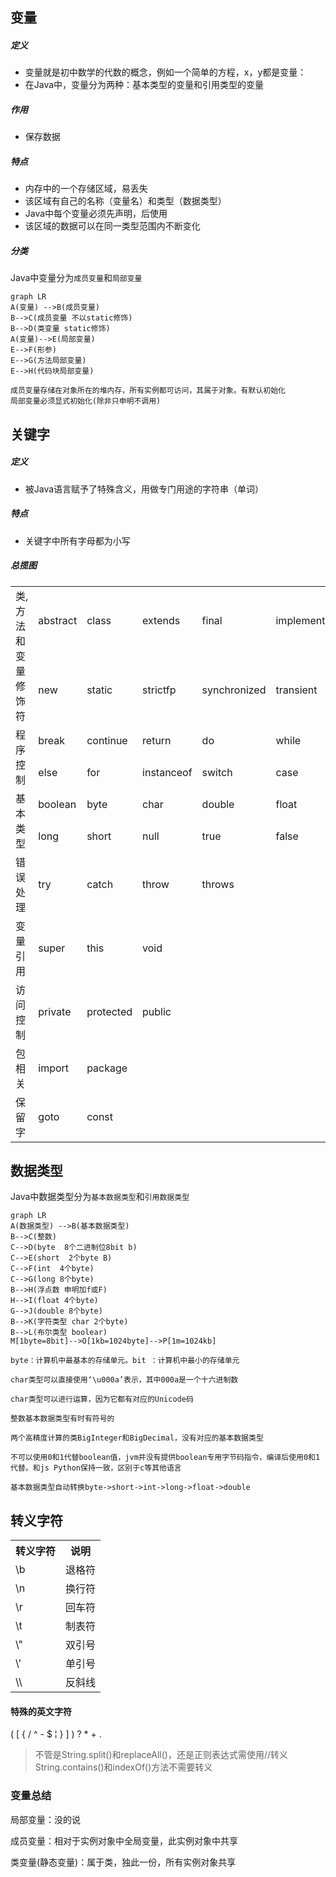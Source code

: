 ## 变量

##### 定义
- 变量就是初中数学的代数的概念，例如一个简单的方程，x，y都是变量：
- 在Java中，变量分为两种：基本类型的变量和引用类型的变量

##### 作用

- 保存数据

##### 特点
- 内存中的一个存储区域，易丢失
- 该区域有自己的名称（变量名）和类型（数据类型）
- Java中每个变量必须先声明，后使用
- 该区域的数据可以在同一类型范围内不断变化

##### 分类
Java中变量分为<code>成员变量</code>和<code>局部变量</code>

```mermaid
graph LR
A(变量) -->B(成员变量)
B-->C(成员变量 不以static修饰)
B-->D(类变量 static修饰)
A(变量)-->E(局部变量)
E-->F(形参)
E-->G(方法局部变量)
E-->H(代码块局部变量)
```
    成员变量存储在对象所在的堆内存，所有实例都可访问，其属于对象。有默认初始化
    局部变量必须显式初始化(除非只申明不调用)


## 关键字
##### 定义
- 被Java语言赋予了特殊含义，用做专门用途的字符串（单词）

##### 特点
- 关键字中所有字母都为小写

##### 总揽图

<table>
<tr>
    <td rowspan="2"> 类,方法和变量修饰符<br/>
    <td>abstract</td>
    <td>class</td>
    <td>extends</td>
    <td>final</td>
    <td>implements</td>
    <td>interface</td>
    <td>native</td>
</tr>
<tr>
    <td>new</td>
    <td>static</td>
    <td>strictfp</td>
    <td>synchronized</td>
    <td>transient</td>
    <td>volatile</td>
</tr>
<tr>
    <td rowspan="2"> 程序控制</td>
    <td>break</td>
    <td>continue</td>
    <td>return</td>
    <td>do</td>
    <td>while</td>
    <td>if</td>
</tr>
<tr>
    <td>else</td>
    <td>for</td>
    <td>instanceof</td>
    <td>switch</td>
    <td>case</td>
    <td>default</td>
</tr>
<tr>
    <td rowspan="2">基本类型</td>
    <td>boolean</td>
    <td>byte</td>
    <td>char</td>
    <td>double</td>
    <td>float</td>
    <td>int</td>
</tr>
<tr>
    <td>long</td>
    <td>short</td>
    <td>null</td>
    <td>true</td>
    <td>false</td>
</tr>
<tr>
    <td rowspan="1">错误处理</td>
    <td>try</td>
    <td>catch</td>
    <td>throw</td>
    <td>throws</td>
</tr>
<tr>
    <td rowspan="1">变量引用</td>
    <td>super</td>
    <td>this</td>
    <td>void</td>
</tr>
<tr>
    <td rowspan="1"> 访问控制<br/>
    <td>private</td>
    <td>protected</td>
    <td>public</td>
</tr>
<tr>
    <td rowspan="1">包相关</td>
    <td>import</td>
    <td>package</td>
</tr>
<tr>
    <td rowspan="1">保留字</td>
    <td>goto</td>
    <td>const</td>
</tr>
</table>

## 数据类型
Java中数据类型分为<code>基本数据类型</code>和<code>引用数据类型</code>


```mermaid
graph LR
A(数据类型) -->B(基本数据类型)
B-->C(整数)
C-->D(byte  8个二进制位8bit b)
C-->E(short  2个byte B)
C-->F(int  4个byte)
C-->G(long 8个byte)
B-->H(浮点数 申明加f或F)
H-->I(float 4个byte)
G-->J(double 8个byte)
B-->K(字符类型 char 2个byte)
B-->L(布尔类型 boolear)
M[1byte=8bit]-->O[1kb=1024byte]-->P[1m=1024kb]
```
    byte：计算机中最基本的存储单元。bit ：计算机中最小的存储单元

    char类型可以直接使用‘\u000a’表示，其中000a是一个十六进制数

    char类型可以进行运算，因为它都有对应的Unicode码

    整数基本数据类型有时有符号的

    两个高精度计算的类BigInteger和BigDecimal，没有对应的基本数据类型

    不可以使用0和1代替boolean值，jvm并没有提供boolean专用字节码指令，编译后使用0和1代替。和js Python保持一致，区别于c等其他语言

    基本数据类型自动转换byte->short->int->long->float->double
## 转义字符

<table>
  <tr>
    <th>转义字符</th>
    <th>说明</th>
  </tr>
  <tr>
    <td>\b</td>
    <td>退格符</td>
  </tr>
  <tr>
    <td>\n</td>
    <td>换行符</td>
  </tr>
  <tr>
    <td>\r</td>
    <td>回车符</td>
  </tr>
  <tr>
    <td>\t</td>
    <td>制表符</td>
  </tr>
  <tr>
    <td>\"</td>
    <td>双引号</td>
  </tr>
  <tr>
    <td>\'</td>
    <td>单引号</td>
  </tr>
  <tr>
    <td>\\</td>
    <td>反斜线</td>
  </tr>
</table>

#### 特殊的英文字符

(    [     {    /    ^    -    $     ¦    }    ]    )    ?    *    +    .

>不管是String.split()和replaceAll()，还是正则表达式需使用//转义
String.contains()和indexOf()方法不需要转义

### 变量总结

局部变量：没的说

成员变量：相对于实例对象中全局变量，此实例对象中共享

类变量(静态变量)：属于类，独此一份，所有实例对象共享
